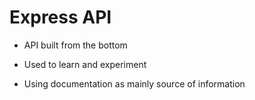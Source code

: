 # Express API

- API built from the bottom

- Used to learn and experiment

- Using documentation as mainly source of information